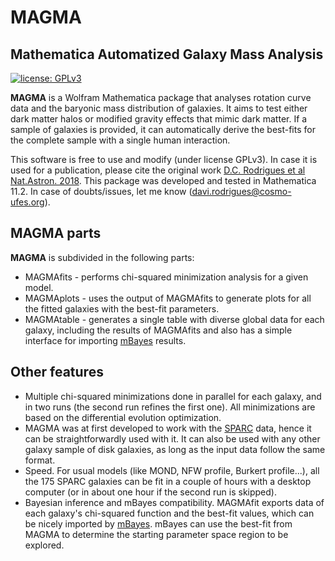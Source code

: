 # MAGMA
## Mathematica Automatized Galaxy Mass Analysis
[![license: GPLv3](https://img.shields.io/badge/license-GPLv3-brightgreen.svg)](https://github.com/davi-rodrigues/MAGMA/blob/master/LICENSE.txt)

**MAGMA** is a Wolfram Mathematica package that analyses rotation curve data and the baryonic mass distribution of galaxies. It aims to test either dark matter halos or modified gravity effects that mimic dark matter. If a sample of galaxies is provided, it can automatically derive the best-fits for the complete sample with a single human interaction. 

This software is free to use and modify (under license GPLv3). In case it is used for a publication, please cite the original work [D.C. Rodrigues et al Nat.Astron. 2018](http://www.nature.com/articles/s41550-018-0498-9). This package was developed and tested in Mathematica 11.2. In case of doubts/issues, let me know (davi.rodrigues@cosmo-ufes.org).


## MAGMA parts

**MAGMA** is subdivided in the following parts:
* MAGMAfits - performs chi-squared minimization analysis for a given model.
* MAGMAplots - uses the output of MAGMAfits to generate plots for all the fitted galaxies with the best-fit parameters.
* MAGMAtable - generates a single table with diverse global data for each galaxy, including the results of MAGMAfits and also has a simple interface for importing [mBayes](https://github.com/valerio-marra/mBayes) results.

## Other features

* Multiple chi-squared minimizations done in parallel for each galaxy, and in two runs (the second run refines the first one). All minimizations are based on the differential evolution optimization. 
* MAGMA was at first developed to work with the [SPARC](http://astroweb.cwru.edu/SPARC/) data, hence it can be straightforwardly used with it. It can also be used with any other galaxy sample of disk galaxies, as long as the input data follow the same format. 
* Speed. For usual models (like MOND, NFW profile, Burkert profile...), all the 175 SPARC galaxies can be fit in a couple of hours with a desktop computer (or in about one hour if the second run is skipped).
* Bayesian inference and mBayes compatibility. MAGMAfit exports data of each galaxy's chi-squared function and the best-fit values, which can be nicely imported by [mBayes](https://github.com/valerio-marra/mBayes). mBayes can use the best-fit from MAGMA to determine the starting parameter space region to be explored.

